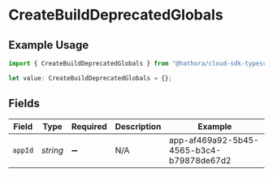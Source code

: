 # CreateBuildDeprecatedGlobals

## Example Usage

```typescript
import { CreateBuildDeprecatedGlobals } from "@hathora/cloud-sdk-typescript/models/operations";

let value: CreateBuildDeprecatedGlobals = {};
```

## Fields

| Field                                    | Type                                     | Required                                 | Description                              | Example                                  |
| ---------------------------------------- | ---------------------------------------- | ---------------------------------------- | ---------------------------------------- | ---------------------------------------- |
| `appId`                                  | *string*                                 | :heavy_minus_sign:                       | N/A                                      | app-af469a92-5b45-4565-b3c4-b79878de67d2 |